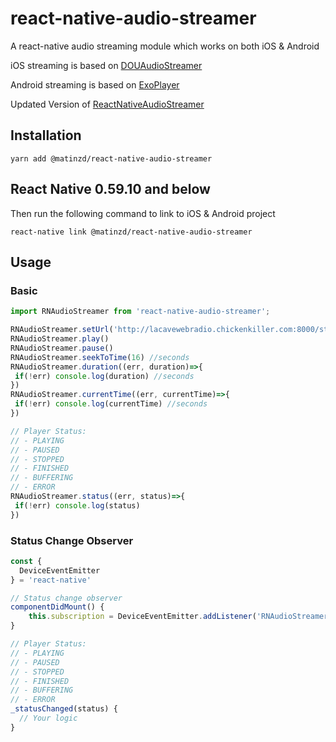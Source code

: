 # react-native-audio-streamer

A react-native audio streaming module which works on both iOS & Android

iOS streaming is based on [DOUAudioStreamer](https://github.com/douban/DOUAudioStreamer)

Android streaming is based on [ExoPlayer](https://github.com/google/ExoPlayer)

Updated Version of [ReactNativeAudioStreamer](https://github.com/indiecastfm/react-native-audio-streamer)

## Installation

`yarn add @matinzd/react-native-audio-streamer`

## React Native 0.59.10 and below
Then run the following command to link to iOS & Android project

`react-native link @matinzd/react-native-audio-streamer`

## Usage

### Basic

```javascript
import RNAudioStreamer from 'react-native-audio-streamer';

RNAudioStreamer.setUrl('http://lacavewebradio.chickenkiller.com:8000/stream.mp3')
RNAudioStreamer.play()
RNAudioStreamer.pause()
RNAudioStreamer.seekToTime(16) //seconds
RNAudioStreamer.duration((err, duration)=>{
 if(!err) console.log(duration) //seconds
})
RNAudioStreamer.currentTime((err, currentTime)=>{
 if(!err) console.log(currentTime) //seconds
})

// Player Status:
// - PLAYING
// - PAUSED
// - STOPPED
// - FINISHED
// - BUFFERING
// - ERROR
RNAudioStreamer.status((err, status)=>{
 if(!err) console.log(status)
})

```

### Status Change Observer

```javascript
const {
  DeviceEventEmitter
} = 'react-native'

// Status change observer
componentDidMount() {
    this.subscription = DeviceEventEmitter.addListener('RNAudioStreamerStatusChanged',this._statusChanged.bind(this))
}

// Player Status:
// - PLAYING
// - PAUSED
// - STOPPED
// - FINISHED
// - BUFFERING
// - ERROR
_statusChanged(status) {
  // Your logic
}
```

